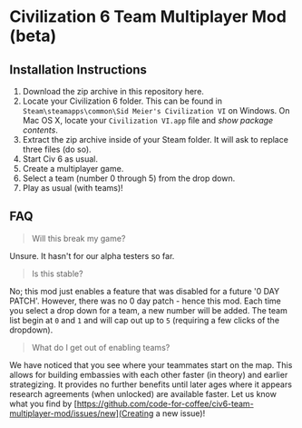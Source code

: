 # Civilization 6 Team Multiplayer Mod (beta)

## Installation Instructions

1. Download the zip archive in this repository here.
2. Locate your Civilization 6 folder. This can be found in `Steam\steamapps\common\Sid Meier's Civilization VI` on Windows. On Mac OS X, locate your `Civilization VI.app` file and _show package contents_.
3. Extract the zip archive inside of your Steam folder. It will ask to replace three files (do so).
4. Start Civ 6 as usual.
5. Create a multiplayer game.
6. Select a team (number 0 through 5) from the drop down.
7. Play as usual (with teams)!

## FAQ

> Will this break my game?

Unsure. It hasn't for our alpha testers so far.

> Is this stable?

No; this mod just enables a feature that was disabled for a future '0 DAY PATCH'. However, there was no 0 day patch - hence this mod. Each time you select a drop down for a team, a new number will be added. The team list begin at `0` and `1` and will cap out up to `5` (requiring a few clicks of the dropdown). 

> What do I get out of enabling teams?

We have noticed that you see where your teammates start on the map. This allows for building embassies with each other faster (in theory) and earlier strategizing. It provides no further benefits until later ages where it appears research agreements (when unlocked) are available faster. Let us know what you find by [https://github.com/code-for-coffee/civ6-team-multiplayer-mod/issues/new](Creating a new issue)!
